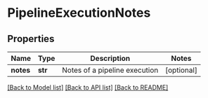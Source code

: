 # PipelineExecutionNotes

## Properties
Name | Type | Description | Notes
------------ | ------------- | ------------- | -------------
**notes** | **str** | Notes of a pipeline execution | [optional] 

[[Back to Model list]](../README.md#documentation-for-models) [[Back to API list]](../README.md#documentation-for-api-endpoints) [[Back to README]](../README.md)

